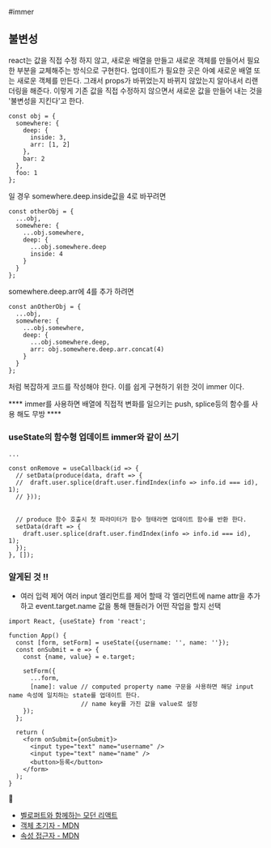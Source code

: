 #immer

## 불변성
react는 값을 직접 수정 하지 않고, 새로운 배열을 만들고 새로운 객체를 만들어서 필요한 부분을 교체해주는 방식으로 구현한다.
업데이트가 필요한 곳은 아예 새로운 배열 또는 새로운 객체를 만든다. 그래서 props가 바뀌었는지 바뀌지 않았는지 알아내서 리랜더링을 해준다.
이렇게 기존 값을 직접 수정하지 않으면서 새로운 값을 만들어 내는 것을 '불변성을 지킨다'고 한다.

```
const obj = {
  somewhere: {
    deep: {
      inside: 3,
      arr: [1, 2]
    },
    bar: 2
  },
  foo: 1
};
```
일 경우 somewhere.deep.inside값을 4로 바꾸려면

```
const otherObj = {
  ...obj,
  somewhere: {
    ...obj.somewhere,
    deep: {
      ...obj.somewhere.deep
      inside: 4
    }
  }
};
```

somewhere.deep.arr에 4를 추가 하려면
````
const anOtherObj = {
  ...obj,
  somewhere: {
    ...obj.somewhere,
    deep: {
      ...obj.somewhere.deep,
      arr: obj.somewhere.deep.arr.concat(4)
    }
  }
};
````
처럼 복잡하게 코드를 작성해야 한다.
이를 쉽게 구현하기 위한 것이 immer 이다.

**** immer를 사용하면 배열에 직접적 변화를 일으키는 push, splice등의 함수를 사용 해도 무방 ****

### useState의 함수형 업데이트 immer와 같이 쓰기
```
...

const onRemove = useCallback(id => {
  // setData(produce(data, draft => {
  //  draft.user.splice(draft.user.findIndex(info => info.id === id), 1);
  // }));


  // produce 함수 호출시 첫 파라미터가 함수 형태라면 업데이트 함수를 반환 한다.
  setData(draft => {
    draft.user.splice(draft.user.findIndex(info => info.id === id), 1);
  });
}, []);
````

### 알게된 것 ‼️

- 여러 입력 제어
여러 input 엘리먼트를 제어 할때 각 엘리먼트에 name attr을 추가하고 event.target.name 값을 통해 핸들러가 어떤 작업을 할지 선택

````
import React, {useState} from 'react';

function App() {
  const [form, setForm] = useState({username: '', name: ''});
  const onSubmit = e => {
    const {name, value} = e.target;

    setForm({
      ...form,
      [name]: value // computed property name 구문을 사용하면 해당 input name 속성에 일치하는 state를 업데이트 한다.
                    // name key를 가진 값을 value로 설정
    });
  };

  return (
    <form onSubmit={onSubmit}>
      <input type="text" name="username" />
      <input type="text" name="name" />
      <button>등록</button>
    </form>
  );
}
````

🔗
- [벨로퍼트와 함께하는 모던 리액트](https://react.vlpt.us/basic/09-multiple-inputs.html)
- [객체 초기자 - MDN](https://developer.mozilla.org/ko/docs/Web/JavaScript/Reference/Operators/Object_initializer#%EC%86%8D%EC%84%B1_%EA%B3%84%EC%82%B0%EB%AA%85)
- [속성 접근자 - MDN](https://developer.mozilla.org/ko/docs/Web/JavaScript/Reference/Operators/Property_Accessors)